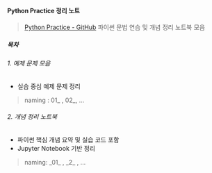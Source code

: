 
#### Python Practice 정리 노트
> [Python Practice - GitHub](https://github.com/hyemiJ/data-dynamics/tree/main/python_practice)
> 파이썬 문법 연습 및 개념 정리 노트북 모음

##### 목차
###### 1. 예제 문제 모음
- 실습 중심 예제 문제 정리
> naming : 01_ , 02_, ... 

###### 2. 개념 정리 노트북
- 파이썬 핵심 개념 요약 및 실습 코드 포함
- Jupyter Notebook 기반 정리
> naming:  \_01_ , \_2_ , ...
